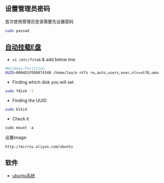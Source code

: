 ## 设置管理员密码
首次使用管理员登录需要先设置密码
```sh
sudo passwd
```


## [自动挂载E盘](https://askubuntu.com/questions/46588/how-to-automount-ntfs-partitions)
- `vi /etc/fstab` & add below line
```sh
#Windows-Partition
UUID=0004D1FE0007434B /home/lou/e ntfs rw,auto,users,exec,nls=utf8,umask=003,gid=46,uid=1000    0   0
```
- Finding which disk you will set
```sh
sudo fdisk -l
```
- Finding the UUID
```sh
sudo blkid
```
- Check it
```
sudo mount -a
```

设置image:
```
http://mirros.aliyun.com/ubuntu
```

## 软件
- [ubuntu系统](./ubuntu系统.md)